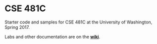 # CSE 481C
Starter code and samples for CSE 481C at the University of Washington, Spring 2017.

Labs and other documentation are on the **[wiki](https://github.com/cse481sp17/cse481c/wiki)**.
